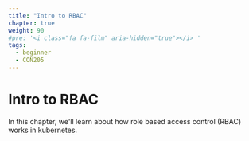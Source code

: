```yaml
---
title: "Intro to RBAC"
chapter: true
weight: 90
#pre: '<i class="fa fa-film" aria-hidden="true"></i> '
tags:
  - beginner
  - CON205
---
```

# Intro to RBAC

In this chapter, we'll learn about how role based access control (RBAC) works in kubernetes.
